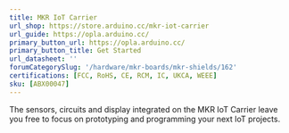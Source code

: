 ```yaml
---
title: MKR IoT Carrier
url_shop: https://store.arduino.cc/mkr-iot-carrier
url_guide: https://opla.arduino.cc/
primary_button_url: https://opla.arduino.cc/
primary_button_title: Get Started
url_datasheet: ''
forumCategorySlug: '/hardware/mkr-boards/mkr-shields/162'
certifications: [FCC, RoHS, CE, RCM, IC, UKCA, WEEE]
sku: [ABX00047]
---
```


The sensors, circuits and display integrated on the MKR IoT Carrier leave you free to focus on prototyping and programming your next IoT projects.